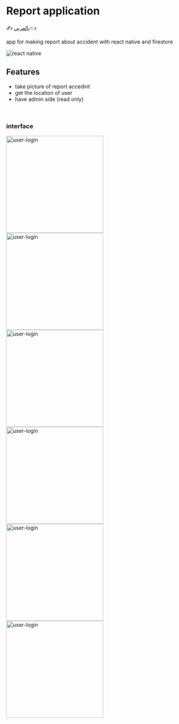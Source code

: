 # Report application 

✍️ [بالعربي](https://github.com/hesspearl/report_app/blob/master/README_AR.md)👈

app for making report about accident with react native and firestore 
<br />

![react native](https://img.shields.io/badge/react%20native-sdk--38.0.2-blue?style=plastic&logo=data:https://raw.githubusercontent.com/github/explore/80688e429a7d4ef2fca1e82350fe8e3517d3494d/topics/react/react.png)

## Features
* take picture of report accedint
* get the location of user
* have admin side (read only)

<br />

###  interface
<img align="left" alt="user-login" width="260px" src="https://trello-attachments.s3.amazonaws.com/5f22efdf08d24f86d4ca3c15/5f2c6530f564eb5433376ff1/5d36ab8764f3c815dd58d7b3863e5d42/Screenshot_1596743115.png" />
<img align="left" alt="user-login" width="260px" src="https://trello-attachments.s3.amazonaws.com/5f22efdf08d24f86d4ca3c15/5f2c6530f564eb5433376ff1/5c63a32a4dc1c9d19eea6e95f93d4b39/Screenshot_1596743183.png" />
<img align="left" alt="user-login" width="260px" src="https://trello-attachments.s3.amazonaws.com/5f22efdf08d24f86d4ca3c15/5f2c6530f564eb5433376ff1/b1e47af4544c1fe273370e86a8526239/Screenshot_1596744062.png" />

<img align="left" alt="user-login" width="260px" src="https://trello-attachments.s3.amazonaws.com/5f22efdf08d24f86d4ca3c15/5f2c6530f564eb5433376ff1/8122dbabf7a9a1e666f0db380dde382e/Screenshot_1596743148.png" />
<img align="left" alt="user-login" width="260px" src="https://trello-attachments.s3.amazonaws.com/5f22efdf08d24f86d4ca3c15/5f2c6530f564eb5433376ff1/048201cb278d2388a8a259d375f5b09f/Screenshot_1596744324.png" />
<img align="left" alt="user-login" width="260px" src="https://trello-attachments.s3.amazonaws.com/5f22efdf08d24f86d4ca3c15/5f2c6530f564eb5433376ff1/c4f7584be84f022dc3d37c89968b4267/Screenshot_1596744462.png" />

